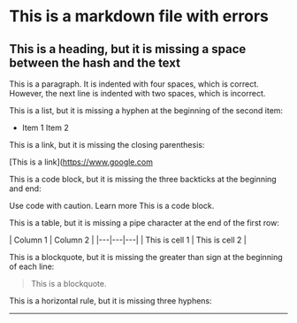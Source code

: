 # This is a markdown file with errors

## This is a heading, but it is missing a space between the hash and the text

This is a paragraph. It is indented with four spaces, which is correct. However, the next line is indented with two spaces, which is incorrect.

This is a list, but it is missing a hyphen at the beginning of the second item:

* Item 1
Item 2

This is a link, but it is missing the closing parenthesis:

[This is a link](https://www.google.com

This is a code block, but it is missing the three backticks at the beginning and end:

Use code with caution. Learn more
This is a code block.


This is a table, but it is missing a pipe character at the end of the first row:

| Column 1 | Column 2 |
|---|---|---|
| This is cell 1 | This is cell 2 |

This is a blockquote, but it is missing the greater than sign at the beginning of each line:

> This is a blockquote.

This is a horizontal rule, but it is missing three hyphens:

---
